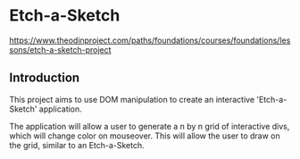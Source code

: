 # Etch-a-Sketch

https://www.theodinproject.com/paths/foundations/courses/foundations/lessons/etch-a-sketch-project

## Introduction

This project aims to use DOM manipulation to create an interactive 'Etch-a-Sketch' application.

The application will allow a user to generate a n by n grid of interactive divs, which will change color on mouseover. This will allow the user to draw on the grid, similar to an Etch-a-Sketch.
